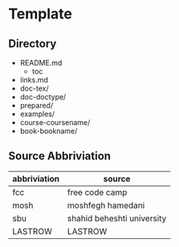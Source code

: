 # Template

## Directory

- README.md
  - toc
- links.md
- doc-tex/
- doc-doctype/
- prepared/
- examples/
- course-coursename/
- book-bookname/

## Source Abbriviation

| abbriviation | source |
| --- | --- |
| fcc | free code camp |
| mosh | moshfegh hamedani |
| sbu | shahid beheshti university |
| LASTROW | LASTROW |
